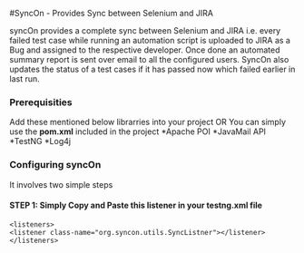 #SyncOn - Provides Sync between Selenium and JIRA

syncOn provides a complete sync between Selenium and JIRA i.e. every failed test case while running an automation script is uploaded to JIRA as a Bug and assigned to the respective developer. Once done an automated summary report is sent over email to all the configured users. SyncOn also updates the status of a test cases if it has passed now which failed earlier in last run. 


### Prerequisities
Add these mentioned below librarries into your project OR You can simply use the <b>pom.xml</b> included in the project
*Apache POI
*JavaMail API
*TestNG
*Log4j


### Configuring syncOn
It involves two simple steps

#### STEP 1: Simply Copy and Paste this listener in your testng.xml file 

```
<listeners>
<listener class-name="org.syncon.utils.SyncListner"></listener>
</listeners>
```

